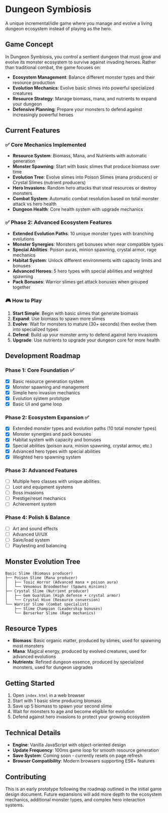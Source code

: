 # Dungeon Symbiosis

A unique incremental/idle game where you manage and evolve a living dungeon ecosystem instead of playing as the hero.

## Game Concept

In Dungeon Symbiosis, you control a sentient dungeon that must grow and evolve its monster ecosystem to survive against invading heroes. Rather than traditional combat, the game focuses on:

- **Ecosystem Management**: Balance different monster types and their resource production
- **Evolution Mechanics**: Evolve basic slimes into powerful specialized creatures
- **Resource Strategy**: Manage biomass, mana, and nutrients to expand your dungeon
- **Defensive Planning**: Prepare your monsters to defend against increasingly powerful heroes

## Current Features

### ✅ Core Mechanics Implemented
- **Resource System**: Biomass, Mana, and Nutrients with automatic generation
- **Monster Spawning**: Start with basic slimes that produce biomass over time
- **Evolution Tree**: Evolve slimes into Poison Slimes (mana producers) or Crystal Slimes (nutrient producers)
- **Hero Invasions**: Random hero attacks that steal resources or destroy monsters
- **Combat System**: Automatic combat resolution based on total monster attack vs hero health
- **Dungeon Health**: Core health system with upgrade mechanics

### ✅ Phase 2: Advanced Ecosystem Features
- **Extended Evolution Paths**: 10 unique monster types with branching evolutions
- **Monster Synergies**: Monsters get bonuses when near compatible types
- **Special Abilities**: Poison auras, minion spawning, crystal armor, rage mechanics
- **Habitat System**: Unlock different environments with capacity limits and bonuses
- **Advanced Heroes**: 5 hero types with special abilities and weighted spawning
- **Pack Bonuses**: Warrior slimes get attack bonuses when grouped together

### 🎮 How to Play
1. **Start Simple**: Begin with basic slimes that generate biomass
2. **Expand**: Use biomass to spawn more slimes
3. **Evolve**: Wait for monsters to mature (30+ seconds) then evolve them into specialized types
4. **Defend**: Build up your monster army to defend against hero invasions
5. **Upgrade**: Use nutrients to upgrade your dungeon core for more health

## Development Roadmap

### Phase 1: Core Foundation ✅
- [x] Basic resource generation system
- [x] Monster spawning and management
- [x] Simple hero invasion mechanics
- [x] Evolution system prototype
- [x] Basic UI and game loop

### Phase 2: Ecosystem Expansion ✅
- [x] Extended monster types and evolution paths (10 total monster types)
- [x] Monster synergies and pack bonuses
- [x] Habitat system with capacity and bonuses
- [x] Special abilities (poison aura, minion spawning, crystal armor, etc.)
- [x] Advanced hero types with special abilities
- [x] Weighted hero spawning system

### Phase 3: Advanced Features
- [ ] Multiple hero classes with unique abilities
- [ ] Loot and equipment systems
- [ ] Boss invasions
- [ ] Prestige/reset mechanics
- [ ] Achievement system

### Phase 4: Polish & Balance
- [ ] Art and sound effects
- [ ] Advanced UI/UX
- [ ] Save/load system
- [ ] Playtesting and balancing

## Monster Evolution Tree

```
Basic Slime (Biomass producer)
├── Poison Slime (Mana producer)
│   ├── Toxic Horror (Advanced mana + poison aura)
│   └── Venomous Broodmother (Spawns minions)
├── Crystal Slime (Nutrient producer)  
│   ├── Gem Guardian (High defense + crystal armor)
│   └── Crystal Hive (Resource conversion)
└── Warrior Slime (Combat specialist)
    ├── Slime Champion (Leadership bonuses)
    └── Berserker Slime (Rage mechanics)
```

## Resource Types

- **Biomass**: Basic organic matter, produced by slimes, used for spawning most monsters
- **Mana**: Magical energy, produced by evolved creatures, used for advanced evolutions
- **Nutrients**: Refined dungeon essence, produced by specialized monsters, used for dungeon upgrades

## Getting Started

1. Open `index.html` in a web browser
2. Start with 1 basic slime producing biomass
3. Save up 5 biomass to spawn your second slime
4. Wait for monsters to age and become eligible for evolution
5. Defend against hero invasions to protect your growing ecosystem

## Technical Details

- **Engine**: Vanilla JavaScript with object-oriented design
- **Update Frequency**: 100ms game loop for smooth resource generation
- **Save System**: Coming soon - currently resets on page refresh
- **Browser Compatibility**: Modern browsers supporting ES6+ features

## Contributing

This is an early prototype following the roadmap outlined in the initial game design document. Future expansions will add more depth to the ecosystem mechanics, additional monster types, and complex hero interaction systems.
